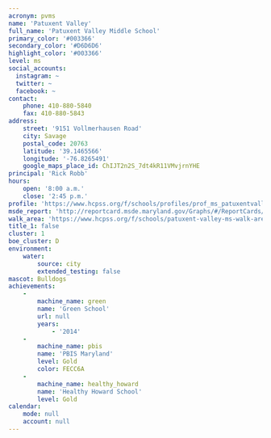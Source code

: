 ```yaml
---
acronym: pvms
name: 'Patuxent Valley'
full_name: 'Patuxent Valley Middle School'
primary_color: '#003366'
secondary_color: '#D6D6D6'
highlight_color: '#003366'
level: ms
social_accounts:
  instagram: ~
  twitter: ~
  facebook: ~
contact:
    phone: 410-880-5840
    fax: 410-880-5843
address:
    street: '9151 Vollmerhausen Road'
    city: Savage
    postal_code: 20763
    latitude: '39.1465566'
    longitude: '-76.8265491'
    google_maps_place_id: ChIJT2n2S_7dt4kR11VMvjrnYHE
principal: 'Rick Robb'
hours:
    open: '8:00 a.m.'
    close: '2:45 p.m.'
profile: 'https://www.hcpss.org/f/schools/profiles/prof_ms_patuxentvalley.pdf'
msde_report: 'http://reportcard.msde.maryland.gov/Graphs/#/ReportCards/ReportCardSchool/1//1/13/0621/'
walk_area: 'https://www.hcpss.org/f/schools/patuxent-valley-ms-walk-area.pdf'
title_1: false
cluster: 1
boe_cluster: D
environment:
    water:
        source: city
        extended_testing: false
mascot: Bulldogs
achievements:
    -
        machine_name: green
        name: 'Green School'
        url: null
        years:
            - '2014'
    -
        machine_name: pbis
        name: 'PBIS Maryland'
        level: Gold
        color: FECC6A
    -
        machine_name: healthy_howard
        name: 'Healthy Howard School'
        level: Gold
calendar:
    mode: null
    account: null
---
```

